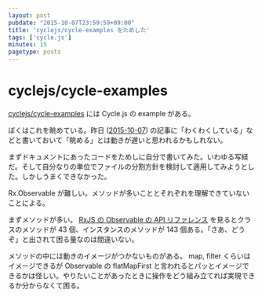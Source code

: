 ```yaml
---
layout: post
pubdate: "2015-10-07T23:59:59+09:00"
title: 'cyclejs/cycle-examples をためした'
tags: ['cycle.js']
minutes: 15
pagetype: posts
---
```

# cyclejs/cycle-examples

[cyclejs/cycle-examples][] には Cycle.js の example がある。

ぼくはこれを眺めている。昨日 ([2015-10-07][]) の記事に「わくわくしている」などと書いておいて「眺める」とは動きが遅いと思われるかもしれない。

まずドキュメントにあったコードをためしに自分で書いてみた。いわゆる写経だ。そして自分なりの単位でファイルの分割方針を検討して適用してみようとした。しかしうまくできなかった。

Rx.Observable が難しい。メソッドが多いこととそれぞれを理解できていないことによる。

まずメソッドが多い。 [RxJS の Observable の API リファレンス](https://github.com/Reactive-Extensions/RxJS/blob/master/doc/api/core/observable.md) を見るとクラスのメソッドが 43 個、インスタンスのメソッドが 143 個ある。「さあ、どうぞ」と出されて困る量なのは間違いない。

メソッドの中には動きのイメージがつかないものがある。 map, filter くらいはイメージできるが Observable の flatMapFirst と言われるとパッとイメージできるかは怪しい。やりたいことがあったときに操作をどう組み立てれば実現できるか分からなくて困る。

[2015-10-07]: http://blog.bouzuya.net/2015/10/07/
[cyclejs/cycle-examples]: https://github.com/cyclejs/cycle-examples
